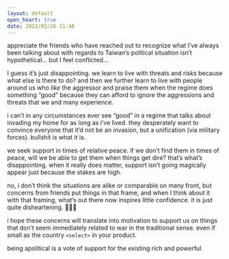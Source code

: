 ```yaml
---
layout: default
open_heart: true
date: 2022/02/26 21:48
---
```


appreciate the friends who have reached out to recognize what I’ve always been talking about with regards to Taiwan’s political situation isn’t hypothetical… but I feel conflicted…

I guess it’s just disappointing. we learn to live with threats and risks because what else is there to do? and then we further learn to live with people around us who _like_ the aggressor and praise them when the regime does something “good” because they can afford to ignore the aggressions and threats that we and many experience.

i can’t in any circumstances ever see “good” in a regime that talks about invading my home for as long as i’ve lived. they desperately want to convince everyone that it’d not be an invasion, but a unification (via military forces). bullshit is what it is.

we seek support in times of relative peace. if we don’t find them in times of peace, will we be able to get them when things get dire? that’s what’s disappointing. when it really does matter, support isn’t going magically appear just because the stakes are high.

no, i don’t think the situations are alike or comparable on many front, but concerns from friends put things in that frame, and when I think about it with that framing, what’s out there now inspires little confidence. it is just quite disheartening. 🤷🏻‍♀️

i hope these concerns will translate into motivation to support us on things that don’t seem immediately related to war in the traditional sense. even if small as the country `<select>` in your product.

being apolitical is a vote of support for the existing rich and powerful.

